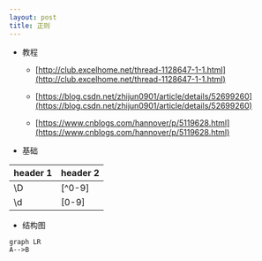 ```yaml
---
layout: post
title: 正则
---
```

- 教程

  - [http://club.excelhome.net/thread-1128647-1-1.html](http://club.excelhome.net/thread-1128647-1-1.html)

  - [https://blog.csdn.net/zhijun0901/article/details/52699260](https://blog.csdn.net/zhijun0901/article/details/52699260)

  - [https://www.cnblogs.com/hannover/p/5119628.html](https://www.cnblogs.com/hannover/p/5119628.html)


- 基础

header 1 | header 2
---|---
\D|[^0-9]
\d|[0-9]


- 结构图

```
graph LR
A-->B
```
 